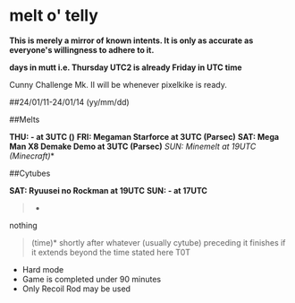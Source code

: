 # melt o' telly
**This is merely a mirror of known intents. It is only as accurate as everyone's willingness to adhere to it.**

**days in mutt i.e. Thursday UTC2 is already Friday in UTC time**

Cunny Challenge Mk. II will be whenever pixelkike is ready.

##24/01/11-24/01/14 (yy/mm/dd)

##Melts

**THU: - at 3UTC ()** 
**FRI: Megaman Starforce at 3UTC (Parsec)** 
**SAT: Mega Man X8 Demake Demo at 3UTC (Parsec)**
**SUN: Minemelt at 19UTC* (Minecraft)**

##Cytubes

**SAT: Ryuusei no Rockman at 19UTC** 
**SUN: - at 17UTC**

>-
nothing
>(time)*
shortly after whatever (usually cytube) preceding it finishes if it extends beyond the time stated here
>T0T
- Hard mode
- Game is completed under 90 minutes
- Only Recoil Rod may be used